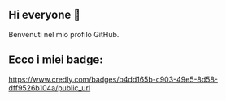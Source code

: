 ## Hi everyone 👋
Benvenuti nel mio profilo GitHub.

## Ecco i miei badge:
https://www.credly.com/badges/b4dd165b-c903-49e5-8d58-dff9526b104a/public_url
